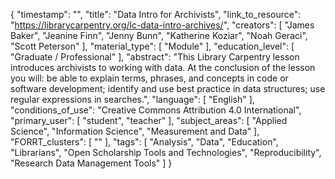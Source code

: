 {
    "timestamp": "",
    "title": "Data Intro for Archivists",
    "link_to_resource": "https://librarycarpentry.org/lc-data-intro-archives/",
    "creators": [
        "James Baker",
        "Jeanine Finn",
        "Jenny Bunn",
        "Katherine Koziar",
        "Noah Geraci",
        "Scott Peterson"
    ],
    "material_type": [
        "Module"
    ],
    "education_level": [
        "Graduate / Professional"
    ],
    "abstract": "This Library Carpentry lesson introduces archivists to working with data. At the conclusion of the lesson you will: be able to explain terms, phrases, and concepts in code or software development; identify and use best practice in data structures; use regular expressions in searches.",
    "language": [
        "English"
    ],
    "conditions_of_use": "Creative Commons Attribution 4.0 International",
    "primary_user": [
        "student",
        "teacher"
    ],
    "subject_areas": [
        "Applied Science",
        "Information Science",
        "Measurement and Data"
    ],
    "FORRT_clusters": [
        ""
    ],
    "tags": [
        "Analysis",
        "Data",
        "Education",
        "Librarians",
        "Open Scholarship Tools and Technologies",
        "Reproducibility",
        "Research Data Management Tools"
    ]
}